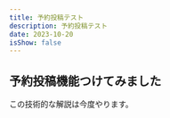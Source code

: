 ```yaml
---
title: 予約投稿テスト
description: 予約投稿テスト
date: 2023-10-20
isShow: false
---
```


## 予約投稿機能つけてみました

この技術的な解説は今度やります。

